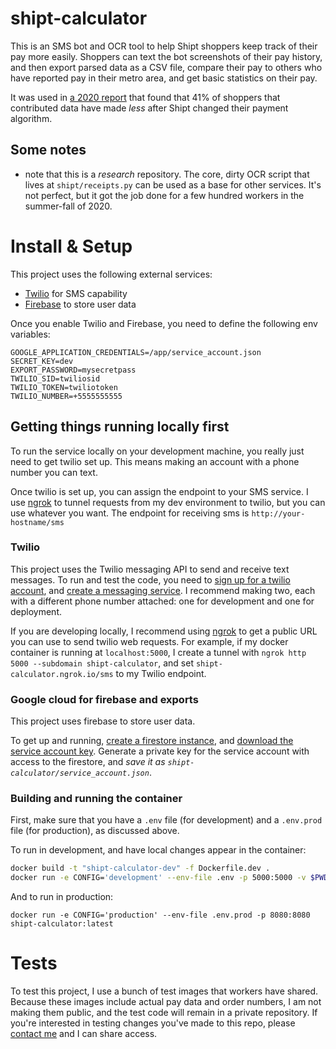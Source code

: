 # shipt-calculator

This is an SMS bot and OCR tool to help Shipt shoppers keep track of their pay more easily. Shoppers can text the
bot screenshots of their pay history, and then export parsed data as a CSV file, compare their pay
to others who have reported pay in their metro area, and get basic statistics on their pay.

It was used in [a 2020 report](https://gigbox.media.mit.edu/posts/2020-10-13-bargaining-with-the-algorithm-shipt-shopper-pay/) that found that 41% of shoppers that contributed data have made _less_ after Shipt changed their payment algorithm.

## Some notes

- note that this is a _research_ repository. The core, dirty OCR script that lives at
  `shipt/receipts.py` can be used as a base for other services. It's not perfect, but it got the job
  done for a few hundred workers in the summer-fall of 2020.

# Install & Setup

This project uses the following external services:

- [Twilio](https://www.twilio.com/) for SMS capability
- [Firebase](https://firebase.google.com/) to store user data

Once you enable Twilio and Firebase, you need to define the following env variables:

```
GOOGLE_APPLICATION_CREDENTIALS=/app/service_account.json
SECRET_KEY=dev
EXPORT_PASSWORD=mysecretpass
TWILIO_SID=twiliosid
TWILIO_TOKEN=twiliotoken
TWILIO_NUMBER=+5555555555
```

## Getting things running locally first

To run the service locally on your development machine, you really just need to get twilio set up.
This means making an account with a phone number you can text.

Once twilio is set up, you can assign the endpoint to your SMS service. I use [ngrok](https://ngrok.com/) to tunnel requests from my dev environment to twilio, but you can use whatever you want. The endpoint for receiving sms is `http://your-hostname/sms`

### Twilio

This project uses the Twilio messaging API to send and receive text messages. To run and test the
code, you need to [sign up for a twilio account](https://www.twilio.com/try-twilio), and [create a
messaging service](https://www.twilio.com/docs/messaging/services). I recommend making two, each with a different phone number attached: one for development and one for deployment.

If you are developing locally, I recommend using [ngrok](https://ngrok.com) to get a public URL you
can use to send twilio web requests. For example, if my docker container is running at
`localhost:5000`, I create a tunnel with `ngrok http 5000 --subdomain shipt-calculator`, and set
`shipt-calculator.ngrok.io/sms` to my Twilio endpoint.

### Google cloud for firebase and exports

This project uses firebase to store user data.

To get up and running, [create a firestore
instance](https://firebase.google.com/docs/firestore/quickstart), and [download the service account
key](https://console.cloud.google.com/iam-admin/serviceaccounts). Generate a private key for the
service account with access to the firestore, and _save it as `shipt-calculator/service_account.json`_.

### Building and running the container

First, make sure that you have a `.env` file (for development) and a `.env.prod` file (for production), as discussed above.

To run in development, and have local changes appear in the container:

```bash
docker build -t "shipt-calculator-dev" -f Dockerfile.dev .
docker run -e CONFIG='development' --env-file .env -p 5000:5000 -v $PWD:/app shipt-calculator-dev:latest
```

And to run in production:

```
docker run -e CONFIG='production' --env-file .env.prod -p 8080:8080 shipt-calculator:latest
```

# Tests

To test this project, I use a bunch of test images that workers have shared. Because these images
include actual pay data and order numbers, I am not making them public, and the test code will
remain in a private repository. If you're interested in testing changes you've made to this repo,
please [contact me](mailto:dcalacci@media.mit.edu) and I can share access.
